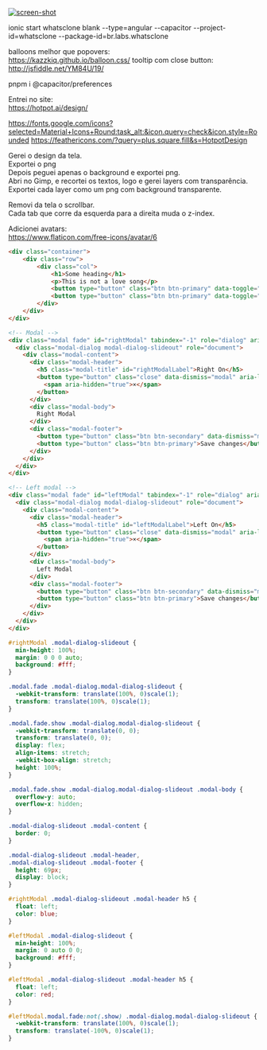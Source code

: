
[![screen-shot](https://user-images.githubusercontent.com/32627919/255275735-c033f65d-1a69-4b70-aa7c-1f16c5d76d77.png)](https://user-images.githubusercontent.com/32627919/255270715-8e4fe8a2-3b25-49ca-81fa-3d94c73ddcca.mp4)

ionic start whatsclone blank --type=angular --capacitor --project-id=whatsclone --package-id=br.labs.whatsclone


balloons melhor que popovers:  
https://kazzkiq.github.io/balloon.css/
tooltip com close button:  
http://jsfiddle.net/YM84U/19/



pnpm i @capacitor/preferences

Entrei no site:  
https://hotpot.ai/design/

https://fonts.google.com/icons?selected=Material+Icons+Round:task_alt:&icon.query=check&icon.style=Rounded
https://feathericons.com/?query=plus.square.fill&s=HotpotDesign

Gerei o design da tela.  
Exportei o png  
Depois peguei apenas o background e exportei png.  
Abri no Gimp, e recortei os textos, logo e gerei layers com transparência.  
Exportei cada layer como um png com background transparente.  


Removi da tela o scrollbar.  
Cada tab que corre da esquerda para a direita muda o z-index.  


Adicionei avatars:  
https://www.flaticon.com/free-icons/avatar/6


```html
<div class="container">
    <div class="row">
        <div class="col">
            <h1>Some heading</h1>
            <p>This is not a love song</p>
            <button type="button" class="btn btn-primary" data-toggle="modal" data-target="#leftModal">Left</button>
            <button type="button" class="btn btn-primary" data-toggle="modal" data-target="#rightModal">Right</button>
        </div>
    </div>
</div>

<!-- Modal -->
<div class="modal fade" id="rightModal" tabindex="-1" role="dialog" aria-labelledby="rightModalLabel" aria-hidden="true">
  <div class="modal-dialog modal-dialog-slideout" role="document">
    <div class="modal-content">
      <div class="modal-header">
        <h5 class="modal-title" id="rightModalLabel">Right On</h5>
        <button type="button" class="close" data-dismiss="modal" aria-label="Close">
          <span aria-hidden="true">×</span>
        </button>
      </div>
      <div class="modal-body">
        Right Modal
      </div>
      <div class="modal-footer">
        <button type="button" class="btn btn-secondary" data-dismiss="modal">Close</button>
        <button type="button" class="btn btn-primary">Save changes</button>
      </div>
    </div>
  </div>
</div>

<!-- Left modal -->
<div class="modal fade" id="leftModal" tabindex="-1" role="dialog" aria-labelledby="leftModalLabel" aria-hidden="true">
  <div class="modal-dialog modal-dialog-slideout" role="document">
    <div class="modal-content">
      <div class="modal-header">
        <h5 class="modal-title" id="leftModalLabel">Left On</h5>
        <button type="button" class="close" data-dismiss="modal" aria-label="Close">
          <span aria-hidden="true">×</span>
        </button>
      </div>
      <div class="modal-body">
        Left Modal
      </div>
      <div class="modal-footer">
        <button type="button" class="btn btn-secondary" data-dismiss="modal">Close</button>
        <button type="button" class="btn btn-primary">Save changes</button>
      </div>
    </div>
  </div>
</div>
```

```css
#rightModal .modal-dialog-slideout {
  min-height: 100%;
  margin: 0 0 0 auto;
  background: #fff;
}

.modal.fade .modal-dialog.modal-dialog-slideout {
  -webkit-transform: translate(100%, 0)scale(1);
  transform: translate(100%, 0)scale(1);
}

.modal.fade.show .modal-dialog.modal-dialog-slideout {
  -webkit-transform: translate(0, 0);
  transform: translate(0, 0);
  display: flex;
  align-items: stretch;
  -webkit-box-align: stretch;
  height: 100%;
}

.modal.fade.show .modal-dialog.modal-dialog-slideout .modal-body {
  overflow-y: auto;
  overflow-x: hidden;
}

.modal-dialog-slideout .modal-content {
  border: 0;
}

.modal-dialog-slideout .modal-header,
.modal-dialog-slideout .modal-footer {
  height: 69px;
  display: block;
}

#rightModal .modal-dialog-slideout .modal-header h5 {
  float: left;
  color: blue;
}

#leftModal .modal-dialog-slideout {
  min-height: 100%;
  margin: 0 auto 0 0;
  background: #fff;
}

#leftModal .modal-dialog-slideout .modal-header h5 {
  float: left;
  color: red;
}

#leftModal.modal.fade:not(.show) .modal-dialog.modal-dialog-slideout {
  -webkit-transform: translate(100%, 0)scale(1);
  transform: translate(-100%, 0)scale(1);
}
```
